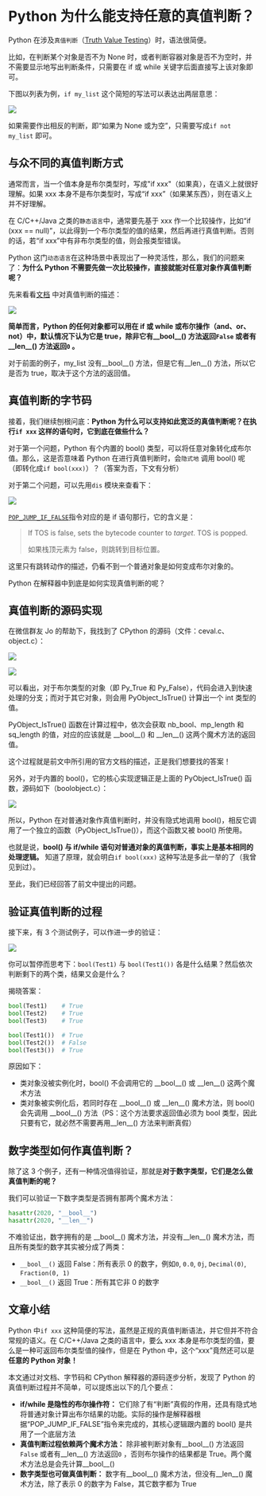 # Python 为什么能支持任意的真值判断？

Python 在涉及`真值判断`（[Truth Value Testing](https://docs.python.org/3/library/stdtypes.html#truth-value-testing)）时，语法很简便。

比如，在判断某个对象是否不为 None 时，或者判断容器对象是否不为空时，并不需要显示地写出判断条件，只需要在 if 或 while 关键字后面直接写上该对象即可。

下图以列表为例，`if my_list` 这个简短的写法可以表达出两层意思：

![](http://ww1.sinaimg.cn/large/68b02e3bgy1ghg8eb5c8wj20gh0c4t8v.jpg)

如果需要作出相反的判断，即“如果为 None 或为空”，只需要写成`if not my_list` 即可。

## 与众不同的真值判断方式

通常而言，当一个值本身是布尔类型时，写成"if xxx"（如果真），在语义上就很好理解。如果 xxx 本身不是布尔类型时，写成“if xxx”（如果某东西），则在语义上并不好理解。

在 C/C++/Java 之类的`静态语言`中，通常要先基于 xxx 作一个比较操作，比如“if (xxx == null)”，以此得到一个布尔类型的值的结果，然后再进行真值判断。否则的话，若“if xxx”中有非布尔类型的值，则会报类型错误。

Python 这门`动态语言`在这种场景中表现出了一种灵活性，那么，我们的问题来了：**为什么 Python 不需要先做一次比较操作，直接就能对任意对象作真值判断呢？** 

先来看看[文档](https://docs.python.org/3/library/stdtypes.html#truth-value-testing) 中对真值判断的描述：

![](http://ww1.sinaimg.cn/large/68b02e3bgy1ghga3usju9j20zf0d9abv.jpg)

**简单而言，Python 的任何对象都可以用在 if 或 while 或布尔操作（and、or、not）中，默认情况下认为它是 true，除非它有\_\_bool\_\_() 方法返回`False` 或者有\_\_len\_\_() 方法返回`0` 。** 

对于前面的例子，my_list 没有\_\_bool\_\_() 方法，但是它有\_\_len\_\_() 方法，所以它是否为 true，取决于这个方法的返回值。

## 真值判断的字节码

接着，我们继续刨根问底：**Python 为什么可以支持如此宽泛的真值判断呢？在执行`if xxx` 这样的语句时，它到底在做些什么？**  

对于第一个问题，Python 有个内置的 bool() 类型，可以将任意对象转化成布尔值。那么，这是否意味着 Python 在进行真值判断时，会`隐式地` 调用 bool() 呢（即转化成`if bool(xxx)`）？（答案为否，下文有分析）

对于第二个问题，可以先用`dis` 模块来查看下：

![](http://ww1.sinaimg.cn/large/68b02e3bgy1ghgaujqpl5j20o50jeq3e.jpg)

[`POP_JUMP_IF_FALSE`](https://docs.python.org/3/library/dis.html?highlight=pop_jump_if_false#opcode-POP_JUMP_IF_FALSE)指令对应的是 if 语句那行，它的含义是：

> If TOS is false, sets the bytecode counter to *target*. TOS is popped.
>
> 如果栈顶元素为 false，则跳转到目标位置。

这里只有跳转动作的描述，仍看不到一个普通对象是如何变成布尔对象的。

Python 在解释器中到底是如何实现真值判断的呢？

## 真值判断的源码实现

在微信群友 Jo 的帮助下，我找到了 CPython 的源码（文件：ceval.c、object.c）：

![](http://ww1.sinaimg.cn/large/68b02e3bgy1ghgbg1rtebj20k10ds74v.jpg)

![](http://ww1.sinaimg.cn/large/68b02e3bgy1ghgbg8br96j20n50gat9w.jpg)

可以看出，对于布尔类型的对象（即 Py_True 和 Py_False），代码会进入到快速处理的分支；而对于其它对象，则会用 PyObject_IsTrue() 计算出一个 int 类型的值。

PyObject_IsTrue() 函数在计算过程中，依次会获取 nb_bool、mp_length 和 sq_length 的值，对应的应该就是 \_\_bool\_\_() 和 \_\_len\_\_() 这两个魔术方法的返回值。

这个过程就是前文中所引用的官方文档的描述，正是我们想要找的答案！

另外，对于内置的 bool()，它的核心实现逻辑正是上面的  PyObject_IsTrue() 函数，源码如下（boolobject.c）：

![](http://ww1.sinaimg.cn/large/68b02e3bgy1ghgcgpjx0ij20mc0ar0t6.jpg)

所以，Python 在对普通对象作真值判断时，并没有隐式地调用 bool()，相反它调用了一个独立的函数（PyObject_IsTrue()），而这个函数又被 bool() 所使用。

也就是说，**bool() 与 if/while 语句对普通对象的真值判断，事实上是基本相同的处理逻辑。** 知道了原理，就会明白`if bool(xxx)` 这种写法是多此一举的了（我曾见到过）。

至此，我们已经回答了前文中提出的问题。

## 验证真值判断的过程

接下来，有 3 个测试例子，可以作进一步的验证：

![](http://ww1.sinaimg.cn/large/68b02e3bgy1ghhh3tblquj20h00dd3yl.jpg)

你可以暂停而思考下：`bool(Test1)` 与 `bool(Test1())` 各是什么结果？然后依次判断剩下的两个类，结果又会是什么？

揭晓答案：

```python
bool(Test1)    # True
bool(Test2)    # True
bool(Test3)    # True

bool(Test1())  # True
bool(Test2())  # False
bool(Test3())  # True
```

原因如下：

- 类对象没被实例化时，bool() 不会调用它的 \_\_bool\_\_() 或 \_\_len\_\_() 这两个魔术方法
- 类对象被实例化后，若同时存在 \_\_bool\_\_() 或 \_\_len\_\_() 魔术方法，则 bool() 会先调用 \_\_bool\_\_() 方法（PS：这个方法要求返回值必须为 bool 类型，因此只要有它，就必然不需要再用\_\_len\_\_() 方法来判断真假）

## 数字类型如何作真值判断？

除了这 3 个例子，还有一种情况值得验证，那就是**对于数字类型，它们是怎么做真值判断的呢？** 

我们可以验证一下数字类型是否拥有那两个魔术方法：

```python
hasattr(2020, "__bool__")
hasattr(2020, "__len__")
```

不难验证出，数字拥有的是 \_\_bool\_\_() 魔术方法，并没有\_\_len\_\_() 魔术方法，而且所有类型的数字其实被分成了两类：

- `__bool__()` 返回 False：所有表示 0 的数字，例如`0`, `0.0`, `0j`, `Decimal(0)`, `Fraction(0, 1)`
- `__bool__()` 返回 True：所有其它非 0 的数字

## 文章小结

Python 中`if xxx` 这种简便的写法，虽然是正规的真值判断语法，并它但并不符合常规的语义。在 C/C++/Java 之类的语言中，要么 xxx 本身是布尔类型的值，要么是一种可返回布尔类型值的操作，但是在 Python 中，这个“xxx”竟然还可以是**任意的 Python 对象！** 

本文通过对文档、字节码和 CPython 解释器的源码逐步分析，发现了 Python 的真值判断过程并不简单，可以提炼出以下的几个要点：

- **if/while 是隐性的布尔操作符：** 它们除了有“判断”真假的作用，还具有隐式地将普通对象计算出布尔结果的功能。实际的操作是解释器根据“POP_JUMP_IF_FALSE”指令来完成的，其核心逻辑跟内置的 bool() 是共用了一个底层方法
- **真值判断过程依赖两个魔术方法：** 除非被判断对象有\_\_bool\_\_() 方法返回`False` 或者有\_\_len\_\_() 方法返回`0` ，否则布尔操作的结果都是 True。两个魔术方法总是会先计算\_\_bool\_\_()
- **数字类型也可做真值判断：** 数字有\_\_bool\_\_() 魔术方法，但没有\_\_len\_\_() 魔术方法，除了表示 0 的数字为 False，其它数字都为 True
